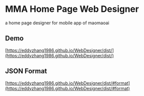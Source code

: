# MMA Home Page Web Designer #



a home page designer for mobile app of maomaoai


## Demo  ##


[https://eddyzhang1986.github.io/WebDesigner/dist/](https://eddyzhang1986.github.io/WebDesigner/dist/)


## JSON Format ##


[https://eddyzhang1986.github.io/WebDesigner/dist/#format](https://eddyzhang1986.github.io/WebDesigner/dist/#format)